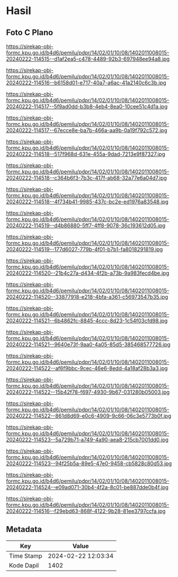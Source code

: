 # Hasil

## Foto C Plano

https://sirekap-obj-formc.kpu.go.id/b4d6/pemilu/pdpr/14/02/01/10/08/1402011008015-20240222-114515--d1af2ea5-c478-4489-92b3-697948ee94a8.jpg

https://sirekap-obj-formc.kpu.go.id/b4d6/pemilu/pdpr/14/02/01/10/08/1402011008015-20240222-114516--b6158d01-e717-40a7-a6ac-41a2140c6c3b.jpg

https://sirekap-obj-formc.kpu.go.id/b4d6/pemilu/pdpr/14/02/01/10/08/1402011008015-20240222-114517--5f9ad0dd-b3b8-4eb4-8ea0-10cee51c4d1a.jpg

https://sirekap-obj-formc.kpu.go.id/b4d6/pemilu/pdpr/14/02/01/10/08/1402011008015-20240222-114517--67ecce8e-ba7b-466a-aa9b-0a19f792c572.jpg

https://sirekap-obj-formc.kpu.go.id/b4d6/pemilu/pdpr/14/02/01/10/08/1402011008015-20240222-114518--517f968d-631e-455a-9dad-7213e9f87327.jpg

https://sirekap-obj-formc.kpu.go.id/b4d6/pemilu/pdpr/14/02/01/10/08/1402011008015-20240222-114518--c364b6f3-7b3c-417f-ab68-32a77e6a04d7.jpg

https://sirekap-obj-formc.kpu.go.id/b4d6/pemilu/pdpr/14/02/01/10/08/1402011008015-20240222-114518--4f734b41-9985-437c-bc2e-ed1976a83548.jpg

https://sirekap-obj-formc.kpu.go.id/b4d6/pemilu/pdpr/14/02/01/10/08/1402011008015-20240222-114519--d4b86880-5ff7-4ff8-9078-36c193612d05.jpg

https://sirekap-obj-formc.kpu.go.id/b4d6/pemilu/pdpr/14/02/01/10/08/1402011008015-20240222-114519--177d6027-779b-4f01-b7b1-fa8018291819.jpg

https://sirekap-obj-formc.kpu.go.id/b4d6/pemilu/pdpr/14/02/01/10/08/1402011008015-20240222-114520--21b4c27a-d434-4f2b-a73b-9a983fecd4be.jpg

https://sirekap-obj-formc.kpu.go.id/b4d6/pemilu/pdpr/14/02/01/10/08/1402011008015-20240222-114520--33877918-e218-4bfa-a361-c56973547b35.jpg

https://sirekap-obj-formc.kpu.go.id/b4d6/pemilu/pdpr/14/02/01/10/08/1402011008015-20240222-114521--6b4862fc-8845-4ccc-8d23-1c54f03cfd98.jpg

https://sirekap-obj-formc.kpu.go.id/b4d6/pemilu/pdpr/14/02/01/10/08/1402011008015-20240222-114521--9640e73f-9aa0-4a05-85d5-385468577726.jpg

https://sirekap-obj-formc.kpu.go.id/b4d6/pemilu/pdpr/14/02/01/10/08/1402011008015-20240222-114522--af6f9bbc-9cec-46e6-8edd-4a18af28b3a3.jpg

https://sirekap-obj-formc.kpu.go.id/b4d6/pemilu/pdpr/14/02/01/10/08/1402011008015-20240222-114522--15b42f78-f697-4930-9b67-031280b05003.jpg

https://sirekap-obj-formc.kpu.go.id/b4d6/pemilu/pdpr/14/02/01/10/08/1402011008015-20240222-114522--861d8d69-e0c6-4909-9c66-06c3e5773b0f.jpg

https://sirekap-obj-formc.kpu.go.id/b4d6/pemilu/pdpr/14/02/01/10/08/1402011008015-20240222-114523--5a729b71-a749-4a90-aea8-215cb7001dd0.jpg

https://sirekap-obj-formc.kpu.go.id/b4d6/pemilu/pdpr/14/02/01/10/08/1402011008015-20240222-114523--94f25b5a-89e5-47e0-9458-cb5828c80d53.jpg

https://sirekap-obj-formc.kpu.go.id/b4d6/pemilu/pdpr/14/02/01/10/08/1402011008015-20240222-114524--e09ad071-30b4-4f2a-8c01-be887dde0b4f.jpg

https://sirekap-obj-formc.kpu.go.id/b4d6/pemilu/pdpr/14/02/01/10/08/1402011008015-20240222-114516--f29ebd63-868f-4122-9b28-81ee3797ccfa.jpg


## Metadata

| Key        | Value               |
| ---------- | ------------------- |
| Time Stamp | 2024-02-22 12:03:34 |
| Kode Dapil | 1402                |



